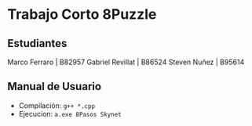 # Trabajo Corto 8Puzzle

## Estudiantes

Marco Ferraro | B82957
Gabriel Revillat | B86524
Steven Nuñez | B95614

## Manual de Usuario

* Compilación: `g++ *.cpp`
* Ejecucion: `a.exe 8Pasos Skynet`
